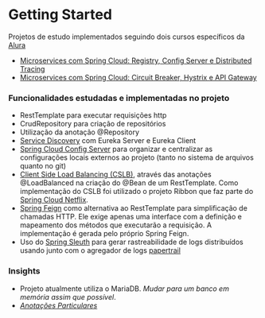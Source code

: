 # Getting Started
Projetos de estudo implementados seguindo dois cursos específicos da [Alura](https://www.alura.com.br/)
* [Microservices com Spring Cloud: Registry, Config Server e Distributed Tracing](https://cursos.alura.com.br/course/microservices-spring-cloud-service-registry-config-server)
* [Microservices com Spring Cloud: Circuit Breaker, Hystrix e API Gateway](https://cursos.alura.com.br/course/microservices-spring-cloud-circuit-breaker-api-gateway)

### Funcionalidades estudadas e implementadas no projeto
- RestTemplate para executar requisições http
- CrudRepository para criação de repositórios
- Utilização da anotação @Repository
- [Service Discovery](https://spring.io/guides/gs/service-registration-and-discovery/) com Eureka Server e Eureka Client
- [Spring Cloud Config Server](https://cloud.spring.io/spring-cloud-config/reference/html/) para organizar e centralizar as configurações locais externos ao projeto (tanto no sistema de arquivos quanto no git)
- [Client Side Load Balancing (CSLB)](https://spring.io/guides/gs/client-side-load-balancing/), através das anotações @LoadBalanced na criação do @Bean de um RestTemplate. Como implementação do CSLB foi utilizado o projeto Ribbon que faz parte do [Spring Cloud Netflix](https://spring.io/projects/spring-cloud-netflix).
- [Spring Feign](https://cloud.spring.io/spring-cloud-netflix/multi/multi_spring-cloud-feign.html) como alternativa ao RestTemplate para simplificação de chamadas HTTP. Ele exige apenas uma interface com a definição e mapeamento dos métodos que executarão a requisição. A implementação é gerada pelo próprio Spring Feign.
- Uso do [Spring Sleuth](https://spring.io/projects/spring-cloud-sleuth) para gerar rastreabilidade de logs distribuídos usando junto com o agregador de logs [papertrail](https://www.papertrail.com/)

### Insights
- Projeto atualmente utiliza o MariaDB. *Mudar para um banco em memória assim que possível*.
- [*Anotações Particulares*](https://docs.google.com/document/d/1sJFI5JYPc9hKKCoQTVgRIni93JC1qe3EI10H_xlIlng/edit)

